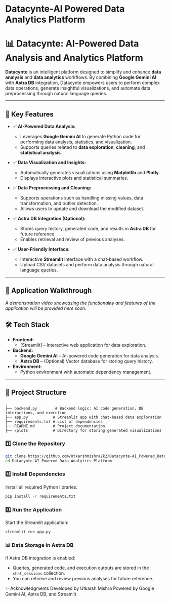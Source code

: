 # Datacynte-AI Powered Data Analytics Platform

# 📊 **Datacynte: AI-Powered Data Analysis and Analytics Platform**

**Datacynte** is an intelligent platform designed to simplify and enhance **data analysis** and **data analytics** workflows. By combining **Google Gemini AI** with **Astra DB** integration, Datacynte empowers users to perform complex data operations, generate insightful visualizations, and automate data preprocessing through natural language queries.

---

## 🚀 **Key Features**

- ✅ **AI-Powered Data Analysis:**  
   - Leverages **Google Gemini AI** to generate Python code for performing data analysis, statistics, and visualization.  
   - Supports queries related to **data exploration**, **cleaning**, and **statistical analysis**.  

- ✅ **Data Visualization and Insights:**  
   - Automatically generates visualizations using **Matplotlib** and **Plotly**.  
   - Displays interactive plots and statistical summaries.  

- ✅ **Data Preprocessing and Cleaning:**  
   - Supports operations such as handling missing values, data transformation, and outlier detection.  
   - Allows users to update and download the modified dataset.  

- ✅ **Astra DB Integration (Optional):**  
   - Stores query history, generated code, and results in **Astra DB** for future reference.  
   - Enables retrieval and review of previous analyses.  

- ✅ **User-Friendly Interface:**  
   - Interactive **Streamlit** interface with a chat-based workflow.  
   - Upload CSV datasets and perform data analysis through natural language queries.  

---

## 🎥 **Application Walkthrough**
_A demonstration video showcasing the functionality and features of the application will be provided here soon._

## 🛠️ **Tech Stack**

- **Frontend:**  
    - [Streamlit] – Interactive web application for data exploration.  
- **Backend:**  
    - **Google Gemini AI** – AI-powered code generation for data analysis.  
    - **Astra DB** – (Optional) Vector database for storing query history.  
- **Environment:**  
    - Python environment with automatic dependency management.  

---

## 📂 **Project Structure**

```
.   
├── backend.py        # Backend logic: AI code generation, DB interactions, and execution  
├── app.py           # Streamlit app with chat-based data exploration  
├── requirements.txt # List of dependencies  
├── README.md        # Project documentation  
├── /plots           # Directory for storing generated visualizations

```
### 1️⃣ **Clone the Repository**
```bash
git clone https://github.com/Utkarshmishra2k2/Datacynte-AI_Powered_Data_Analytics_Platform.git
cd Datacynte-AI_Powered_Data_Analytics_Platform
```

### 2️⃣ **Install Dependencies**
Install all required Python libraries:
```bash
pip install -r requirements.txt
```

### 3️⃣ **Run the Application**
Start the Streamlit application:
```bash
streamlit run app.py
```

### 📊 **Data Storage in Astra DB**
If Astra DB integration is enabled:
- Queries, generated code, and execution outputs are stored in the `chat_sessions` collection.
- You can retrieve and review previous analyses for future reference.

✨ Acknowledgments
Developed by Utkarsh Mishra
Powered by Google Gemini AI, Astra DB, and Streamlit
